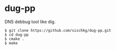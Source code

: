 # dug-pp

DNS debbug tool like dig.

    $ git clone https://github.com/sischkg/dug-pp.git
    $ cd dug-pp
    $ cmake .
    $ make
